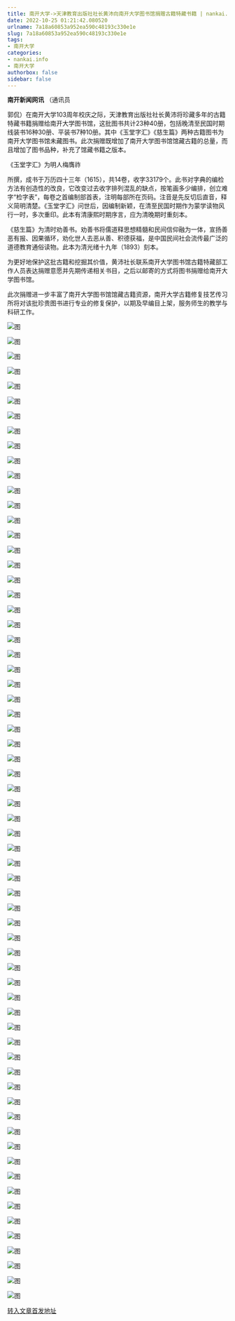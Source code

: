 ```yaml
---
title: 南开大学->天津教育出版社社长黄沛向南开大学图书馆捐赠古籍特藏书籍 | nankai.info
date: 2022-10-25 01:21:42.080520
urlname: 7a18a60853a952ea590c48193c330e1e
slug: 7a18a60853a952ea590c48193c330e1e
tags: 
- 南开大学
categories:
- nankai.info
- 南开大学
authorbox: false
sidebar: false
---
```

**南开新闻网讯** （通讯员

郭侃）在南开大学103周年校庆之际，天津教育出版社社长黄沛将珍藏多年的古籍特藏书籍捐赠给南开大学图书馆，这批图书共计23种40册，包括晚清至民国时期线装书16种30册、平装书7种10册。其中《玉堂字汇》《慈生篇》两种古籍图书为南开大学图书馆未藏图书。此次捐赠既增加了南开大学图书馆馆藏古籍的总量，而且增加了图书品种，补充了馆藏书籍之版本。

《玉堂字汇》为明人梅膺祚
<!--more-->
所撰，成书于万历四十三年（1615），共14卷，收字33179个。此书对字典的编检方法有创造性的改良，它改变过去收字排列混乱的缺点，按笔画多少编排，创立难字“检字表”，每卷之首编制部首表，注明每部所在页码。注音是先反切后直音，释义简明清楚。《玉堂字汇》问世后，因编制新颖，在清至民国时期作为蒙学读物风行一时，多次重印。此本有清康熙时期序言，应为清晚期时重刻本。

《慈生篇》为清时劝善书。劝善书将儒道释思想精髓和民间信仰融为一体，宣扬善恶有报、因果循环，劝化世人去恶从善、积德获福，是中国民间社会流传最广泛的道德教育通俗读物。此本为清光绪十九年（1893）刻本。

为更好地保护这批古籍和挖掘其价值，黄沛社长联系南开大学图书馆古籍特藏部工作人员表达捐赠意愿并先期传递相关书目，之后以邮寄的方式将图书捐赠给南开大学图书馆。

此次捐赠进一步丰富了南开大学图书馆馆藏古籍资源，南开大学古籍修复技艺传习所将对该批珍贵图书进行专业的修复保护，以期及早编目上架，服务师生的教学与科研工作。

![图](http://news.nankai.edu.cn/ywsd/system/2022/10/18/g)

![图](http://news.nankai.edu.cn/ywsd/system/2022/10/18/p)

![图](http://news.nankai.edu.cn/ywsd/system/2022/10/18/j)

![图](http://news.nankai.edu.cn/ywsd/system/2022/10/18/)

![图](http://news.nankai.edu.cn/ywsd/system/2022/10/18/5)

![图](http://news.nankai.edu.cn/ywsd/system/2022/10/18/6)

![图](http://news.nankai.edu.cn/ywsd/system/2022/10/18/7)

![图](http://news.nankai.edu.cn/ywsd/system/2022/10/18/f)

![图](http://news.nankai.edu.cn/ywsd/system/2022/10/18/8)

![图](http://news.nankai.edu.cn/ywsd/system/2022/10/18/e)

![图](http://news.nankai.edu.cn/ywsd/system/2022/10/18/2)

![图](http://news.nankai.edu.cn/ywsd/system/2022/10/18/5)

![图](http://news.nankai.edu.cn/ywsd/system/2022/10/18/_)

![图](http://news.nankai.edu.cn/ywsd/system/2022/10/18/4)

![图](http://news.nankai.edu.cn/ywsd/system/2022/10/18/2)

![图](http://news.nankai.edu.cn/ywsd/system/2022/10/18/5)

![图](http://news.nankai.edu.cn/ywsd/system/2022/10/18/8)

![图](http://news.nankai.edu.cn/ywsd/system/2022/10/18/4)

![图](http://news.nankai.edu.cn/ywsd/system/2022/10/18/0)

![图](http://news.nankai.edu.cn/ywsd/system/2022/10/18/0)

![图](http://news.nankai.edu.cn/ywsd/system/2022/10/18/0)

![图](http://news.nankai.edu.cn/ywsd/system/2022/10/18/3)

![图](http://news.nankai.edu.cn/ywsd/system/2022/10/18/0)

![图](http://news.nankai.edu.cn/ywsd/system/2022/10/18/0)

![图](http://news.nankai.edu.cn/)

![图](http://news.nankai.edu.cn/ywsd/system/2022/10/18/5)

![图](http://news.nankai.edu.cn/ywsd/system/2022/10/18/8)

![图](http://news.nankai.edu.cn/ywsd/system/2022/10/18/4)

![图](http://news.nankai.edu.cn/)

![图](http://news.nankai.edu.cn/ywsd/system/2022/10/18/0)

![图](http://news.nankai.edu.cn/ywsd/system/2022/10/18/0)

![图](http://news.nankai.edu.cn/ywsd/system/2022/10/18/0)

![图](http://news.nankai.edu.cn/)

![图](http://news.nankai.edu.cn/ywsd/system/2022/10/18/3)

![图](http://news.nankai.edu.cn/ywsd/system/2022/10/18/0)

![图](http://news.nankai.edu.cn/ywsd/system/2022/10/18/0)

![图](http://news.nankai.edu.cn/)

![图](http://news.nankai.edu.cn/ywsd/system/2022/10/18/c)

![图](http://news.nankai.edu.cn/ywsd/system/2022/10/18/i)

![图](http://news.nankai.edu.cn/ywsd/system/2022/10/18/p)

![图](http://news.nankai.edu.cn/)

![图](http://news.nankai.edu.cn/ywsd/system/2022/10/18/n)

![图](http://news.nankai.edu.cn/ywsd/system/2022/10/18/c)

![图](http://news.nankai.edu.cn/ywsd/system/2022/10/18/)

![图](http://news.nankai.edu.cn/ywsd/system/2022/10/18/u)

![图](http://news.nankai.edu.cn/ywsd/system/2022/10/18/d)

![图](http://news.nankai.edu.cn/ywsd/system/2022/10/18/e)

![图](http://news.nankai.edu.cn/ywsd/system/2022/10/18/)

![图](http://news.nankai.edu.cn/ywsd/system/2022/10/18/i)

![图](http://news.nankai.edu.cn/ywsd/system/2022/10/18/a)

![图](http://news.nankai.edu.cn/ywsd/system/2022/10/18/k)

![图](http://news.nankai.edu.cn/ywsd/system/2022/10/18/n)

![图](http://news.nankai.edu.cn/ywsd/system/2022/10/18/a)

![图](http://news.nankai.edu.cn/ywsd/system/2022/10/18/n)

![图](http://news.nankai.edu.cn/ywsd/system/2022/10/18/)

![图](http://news.nankai.edu.cn/ywsd/system/2022/10/18/s)

![图](http://news.nankai.edu.cn/ywsd/system/2022/10/18/w)

![图](http://news.nankai.edu.cn/ywsd/system/2022/10/18/e)

![图](http://news.nankai.edu.cn/ywsd/system/2022/10/18/n)

![图](http://news.nankai.edu.cn/)

![图](http://news.nankai.edu.cn/)

![图](http://news.nankai.edu.cn/ywsd/system/2022/10/18/:)

![图](http://news.nankai.edu.cn/ywsd/system/2022/10/18/p)

![图](http://news.nankai.edu.cn/ywsd/system/2022/10/18/t)

![图](http://news.nankai.edu.cn/ywsd/system/2022/10/18/t)

![图](http://news.nankai.edu.cn/ywsd/system/2022/10/18/h)

[转入文章首发地址](http://news.nankai.edu.cn/ywsd/system/2022/10/18/030053200.shtml)